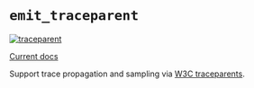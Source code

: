 # `emit_traceparent`

[![traceparent](https://github.com/emit-rs/emit/actions/workflows/traceparent.yml/badge.svg)](https://github.com/emit-rs/emit/actions/workflows/traceparent.yml)

[Current docs](https://docs.rs/emit_traceparent/0.11.2/emit_traceparent/index.html)

Support trace propagation and sampling via [W3C traceparents](https://www.w3.org/TR/trace-context/).
